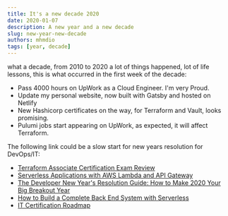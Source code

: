 ```yaml
---
title: It's a new decade 2020
date: 2020-01-07
description: A new year and a new decade
slug: new-year-new-decade
authors: mhmdio
tags: [year, decade]
---
```


what a decade, from 2010 to 2020 a lot of things happened, lot of life lessons, this is what occurred in the first week of the decade:
<!--truncate-->

- Pass 4000 hours on UpWork as a Cloud Engineer. I'm very Proud.
- Update my personal website, now built with Gatsby and hosted on Netlify
- New Hashicorp certificates on the way, for Terraform and Vault, looks promising.
- Pulumi jobs start appearing on UpWork, as expected, it will affect Terraform.

The following link could be a slow start for new years resolution for DevOps/IT:

- [Terraform Associate Certification Exam Review](https://learn.hashicorp.com/terraform/certification/terraform-associate)
- [Serverless Applications with AWS Lambda and API Gateway](https://learn.hashicorp.com/terraform/aws/lambda-api-gateway)
- [The Developer New Year's Resolution Guide: How to Make 2020 Your Big Breakout Year](https://www.freecodecamp.org/news/developer-new-years-resolution-guide/)
- [How to Build a Complete Back End System with Serverless](https://www.freecodecamp.org/news/complete-back-end-system-with-serverless/)
- [IT Certification Roadmap](https://comptiacdn.azureedge.net/webcontent/docs/default-source/public-documents/it-certification-roadmap.pdf?sfvrsn=4798ecf9_2)
